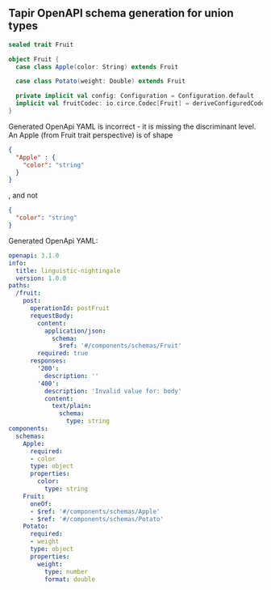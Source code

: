 ## Tapir OpenAPI schema generation for union types

```scala
sealed trait Fruit

object Fruit {
  case class Apple(color: String) extends Fruit

  case class Potato(weight: Double) extends Fruit

  private implicit val config: Configuration = Configuration.default
  implicit val fruitCodec: io.circe.Codec[Fruit] = deriveConfiguredCodec
}
```


Generated OpenApi YAML is incorrect - it is missing the discriminant level. An Apple (from Fruit trait perspective) is of shape
```json
{ 
  "Apple" : { 
    "color": "string"
  }
}
```
, and not
```json
{ 
  "color": "string"
}
```

Generated OpenApi YAML:
```yaml
openapi: 3.1.0
info:
  title: linguistic-nightingale
  version: 1.0.0
paths:
  /fruit:
    post:
      operationId: postFruit
      requestBody:
        content:
          application/json:
            schema:
              $ref: '#/components/schemas/Fruit'
        required: true
      responses:
        '200':
          description: ''
        '400':
          description: 'Invalid value for: body'
          content:
            text/plain:
              schema:
                type: string
components:
  schemas:
    Apple:
      required:
      - color
      type: object
      properties:
        color:
          type: string
    Fruit:
      oneOf:
      - $ref: '#/components/schemas/Apple'
      - $ref: '#/components/schemas/Potato'
    Potato:
      required:
      - weight
      type: object
      properties:
        weight:
          type: number
          format: double
```